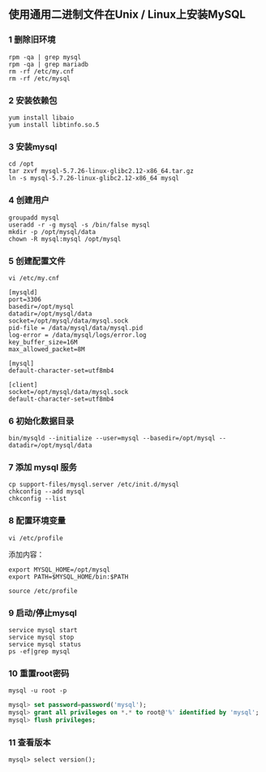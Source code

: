 ## 使用通用二进制文件在Unix / Linux上安装MySQL

### 1 删除旧环境

```shell
rpm -qa | grep mysql
rpm -qa | grep mariadb
rm -rf /etc/my.cnf
rm -rf /etc/mysql
```



### 2 安装依赖包

```shell
yum install libaio
yum install libtinfo.so.5
```



### 3 安装mysql

```shell
cd /opt
tar zxvf mysql-5.7.26-linux-glibc2.12-x86_64.tar.gz
ln -s mysql-5.7.26-linux-glibc2.12-x86_64 mysql
```



### 4 创建用户

```shell
groupadd mysql
useradd -r -g mysql -s /bin/false mysql
mkdir -p /opt/mysql/data
chown -R mysql:mysql /opt/mysql
```



### 5 创建配置文件

```shell
vi /etc/my.cnf
```

```
[mysqld]
port=3306
basedir=/opt/mysql
datadir=/opt/mysql/data
socket=/opt/mysql/data/mysql.sock
pid-file = /data/mysql/data/mysql.pid
log-error = /data/mysql/logs/error.log
key_buffer_size=16M
max_allowed_packet=8M

[mysql]
default-character-set=utf8mb4

[client]
socket=/opt/mysql/data/mysql.sock
default-character-set=utf8mb4
```





### 6 初始化数据目录

```shell
bin/mysqld --initialize --user=mysql --basedir=/opt/mysql --datadir=/opt/mysql/data
```



### 7 添加 mysql 服务

```shell
cp support-files/mysql.server /etc/init.d/mysql
chkconfig --add mysql
chkconfig --list
```



### 8 配置环境变量

```shell
vi /etc/profile
```

添加内容：

```
export MYSQL_HOME=/opt/mysql
export PATH=$MYSQL_HOME/bin:$PATH
```

```shell
source /etc/profile
```



### 9 启动/停止mysql

```shell
service mysql start
service mysql stop
service mysql status
ps -ef|grep mysql
```



### 10 重置root密码

```shell
mysql -u root -p
```

```sql
mysql> set password=password('mysql');
mysql> grant all privileges on *.* to root@'%' identified by 'mysql';
mysql> flush privileges;
```



### 11 查看版本

```shell
mysql> select version();
```

